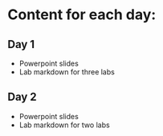 # Content for each day:

## **Day 1**
- Powerpoint slides
- Lab markdown for three labs

## **Day 2**
- Powerpoint slides
- Lab markdown for two labs
